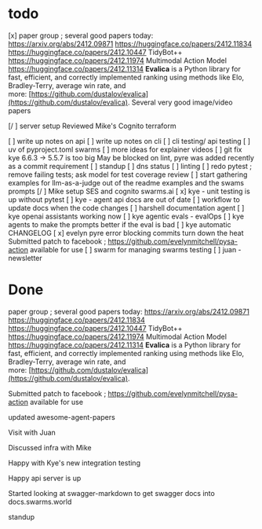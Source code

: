 # todo
[x] paper group ; several good papers today: 
  https://arxiv.org/abs/2412.09871
  https://huggingface.co/papers/2412.11834 
  https://huggingface.co/papers/2412.10447 TidyBot++
  https://huggingface.co/papers/2412.11974 Multimodal Action Model
  https://huggingface.co/papers/2412.11314 **Evalica** is a Python library for fast, efficient, and correctly implemented ranking using methods like Elo, Bradley-Terry, average win rate, and more: [https://github.com/dustalov/evalica](https://github.com/dustalov/evalica).
Several very good image/video papers
  
[/ ] server setup
	Reviewed Mike's Cognito terraform
	
[ ] write up notes on api 
[ ] write up notes on cli
[ ] cli testing/ api testing
[ ] uv of pyproject.toml swarms
[ ] more ideas for explainer videos
[ ] git fix kye 6.6.3 -> 5.5.7 is too big
   May be blocked on lint, pyre was added recently as a commit requirement
[ ] standup
	[ ] dns status
	[ ] linting
	[ ] redo pytest ; remove failing tests; ask model for test coverage review
	[ ] start gathering examples for llm-as-a-judge out of the readme examples and the swams prompts
	[/ ] Mike setup SES and cognito swarms.ai
	[ x] kye - unit testing is up without pytest
	[ ] kye - agent api docs are out of date
		[ ] workflow to update docs when the code changes
	[ ] harshell documentation agent
	[ ] kye openai assistants working now
	[ ] kye agentic evals - evalOps
	[ ] kye agents to make the prompts better if the eval is bad
	[ ] kye automatic CHANGELOG
	[ x] evelyn pyre error blocking commits turn down the heat
			Submitted patch to facebook ; https://github.com/evelynmitchell/pysa-action available for use
	[ ] swarm for managing swarms testing
	[ ] juan - newsletter

# Done

paper group ; several good papers today: 
  https://arxiv.org/abs/2412.09871
  https://huggingface.co/papers/2412.11834 
  https://huggingface.co/papers/2412.10447 TidyBot++
  https://huggingface.co/papers/2412.11974 Multimodal Action Model
  https://huggingface.co/papers/2412.11314 **Evalica** is a Python library for fast, efficient, and correctly implemented ranking using methods like Elo, Bradley-Terry, average win rate, and more: [https://github.com/dustalov/evalica](https://github.com/dustalov/evalica).
  
Submitted patch to facebook ; https://github.com/evelynmitchell/pysa-action available for use

updated awesome-agent-papers

Visit with Juan

Discussed infra with Mike

Happy with Kye's new integration testing

Happy api server is up

Started looking at swagger-markdown to get swagger docs into docs.swarms.world

standup


